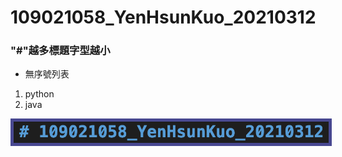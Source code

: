 # 109021058_YenHsunKuo_20210312

### "#"越多標題字型越小
- 無序號列表
1. python
2. java

<img src = "imgs/截圖 2021-03-12 下午1.40.06.png" style = "border: 5px solid #484891">

